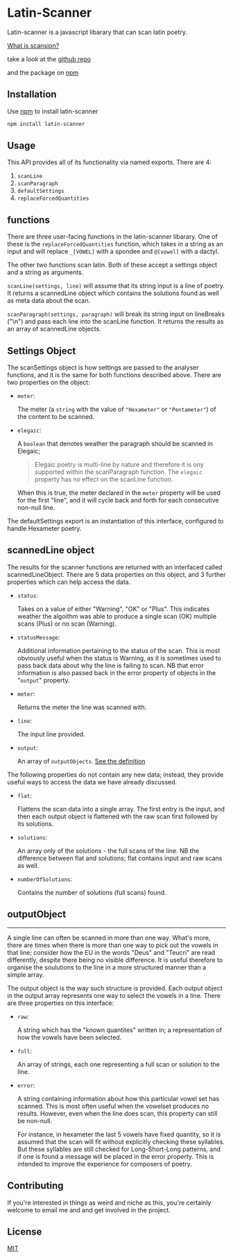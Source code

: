 # Latin-Scanner

Latin-scanner is a javascript libarary that can scan latin poetry.

[What is scansion?](https://latin-scan.com/#/about)

take a look at the [github repo](https://github.com/JakeTrevor/latin-scanner)

and the package on [npm](https://www.npmjs.com/package/latin-scanner)

## Installation

Use [npm](https://www.npmjs.com/) to install latin-scanner

```bash
npm install latin-scanner
```

## Usage

This API provides all of its functionality via named exports. There are 4:

1. `scanLine`
2. `scanParagraph`
3. `defaultSettings`
4. `replaceForcedQuantities`

## functions

There are three user-facing functions in the latin-scanner libarary.
One of these is the `replaceForcedQuantities` function, which takes in a string as an input and will replace `_[VOWEL]` with a spondee and `@[vowel]` with a dactyl.

The other two functions scan latin. Both of these accept a settings object and a string as arguments.

`scanLine(settings, line)` will assume that its string input is a line of poetry. It returns a scannedLine object which contains the solutions found as well as meta data about the scan.

`scanParagraph(settings, paragraph)` will break its string input on lineBreaks ("\n") and pass each line into the scanLine function. It returns the results as an array of scannedLine objects.

## Settings Object

The scanSettings object is how settings are passed to the analyser functions, and it is the same for both functions described above. There are two properties on the object:

- `meter`:

  The meter (a `string` with the value of `"Hexameter"` or `"Pentameter"`) of the content to be scanned.

- `elegaic`:

  A `boolean` that denotes weather the paragraph should be scanned in Elegaic;

  > Elegaic poetry is multi-line by nature and therefore it is ony supported within the scanParagraph function. The `elegaic` property has no effect on the scanLine function.

  When this is true, the meter declared in the `meter` property will be used for the first "line", and it will cycle back and forth for each consecutive non-null line.

The defaultSettings export is an instantiation of this interface, configured to handle Hexameter poetry.

## scannedLine object

The results for the scanner functions are returned with an interfaced called scannedLineObject.
There are 5 data properties on this object, and 3 further properties which can help access the data.

- `status`:

  Takes on a value of either "Warning", "OK" or "Plus". This indicates weather the algoithm was able to produce a single scan (OK) multiple scans (Plus) or no scan (Warning).

- `statusMessage`:

  Additional information pertaining to the status of the scan. This is most obviously useful when the status is Warning, as it is sometimes used to pass back data about why the line is failing to scan. NB that error information is also passed back in the error property of objects in the "`output`" property.

- `meter`:

  Returns the meter the line was scanned with.

- `line`:

  The input line provided.

- `output`:

  An array of `outputObjects`. [See the definition](#outputObject)

The following properties do not contain any new data; instead, they provide useful ways to access the data we have already discussed.

- `flat`:

  Flattens the scan data into a single array. The first entry is the input, and then each output object is flattened wth the raw scan first followed by its solutions.

- `solutions`:

  An array only of the solutions - the full scans of the line. NB the difference between flat and solutions; flat contains input and raw scans as well.

- `numberOfSolutions`:

  Contains the number of solutions (full scans) found.

## outputObject

---

A single line can often be scanned in more than one way. What's more, there are times when there is more than one way to pick out the vowels in that line; consider how the EU in the words "Deus" and "Teucri" are read differently, despite there being no visible difference. It is useful therefore to organise the soulutions to the line in a more structured manner than a simple array.

The output object is the way such structure is provided. Each output object in the output array represents one way to select the vowels in a line. There are three properties on this interface:

- `raw`:

  A string which has the "known quantites" written in; a representation of how the vowels have been selected.

- `full`:

  An array of strings, each one representing a full scan or solution to the line.

- `error`:

  A string containing information about how this particular vowel set has scanned. This is most often useful when the vowelset produces no results. However, even when the line does scan, this property can still be non-null.

  For instance, in hexameter the last 5 vowels have fixed quantity, so it is assumed that the scan will fit without explicitly checking these syllables. But these syllables are still checked for Long-Short-Long patterns, and if one is found a message will be placed in the error property. This is intended to improve the experience for composers of poetry.

## Contributing

If you're interested in things as weird and niche as this, you're certainly welcome to email me and and get involved in the project.

## License

[MIT](https://choosealicense.com/licenses/mit/)
